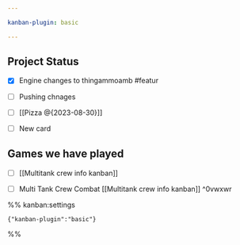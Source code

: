 ```yaml
---

kanban-plugin: basic

---
```


## Project Status

- [x] Engine changes to thingammoamb #featur
- [ ] Pushing chnages
- [ ] [[Pizza @{2023-08-30}]]
- [ ] New card


## Games we have played

- [ ] [[Multitank crew info kanban]]
- [ ] Multi Tank Crew Combat [[Multitank crew info kanban]] ^0vwxwr




%% kanban:settings
```
{"kanban-plugin":"basic"}
```
%%